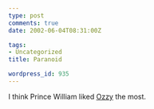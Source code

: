 ```yaml
---
type: post
comments: true
date: 2002-06-04T08:31:00Z

tags:
- Uncategorized
title: Paranoid

wordpress_id: 935
---
```


I think Prince William liked [Ozzy](http://news.bbc.co.uk/hi/english/entertainment/music/newsid_2022000/2022060.stm) the most. 
